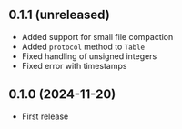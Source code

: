 ## 0.1.1 (unreleased)

- Added support for small file compaction
- Added `protocol` method to `Table`
- Fixed handling of unsigned integers
- Fixed error with timestamps

## 0.1.0 (2024-11-20)

- First release
